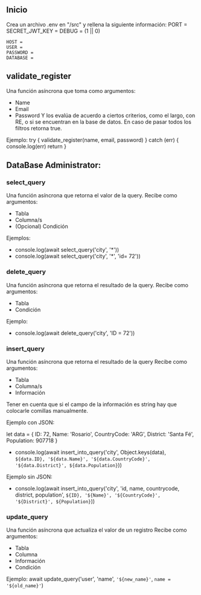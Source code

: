 ## Inicio
Crea un archivo .env en "/src" y rellena la siguiente información:
    PORT = 
    SECRET_JWT_KEY = 
    DEBUG = (1 || 0)

    HOST = 
    USER = 
    PASSWORD = 
    DATABASE =  

## validate_register
Una función asíncrona que toma como argumentos:
- Name
- Email
- Password
Y los evalúa de acuerdo a ciertos criterios, como el largo, con RE, o si se encuentran en la base de datos.
En caso de pasar todos los filtros retorna true.

Ejemplo:
try {
    validate_register(name, email, password)
} catch (err) {
    console.log(err)
    return
}

## DataBase Administrator:

### select_query
Una función asíncrona que retorna el valor de la query.
Recibe como argumentos:
- Tabla
- Columna/s
- (Opcional) Condición

Ejemplos:
- console.log(await select_query('city', '*'))
- console.log(await select_query('city', '*', 'id= 72'))

### delete_query
Una función asíncrona que retorna el resultado de la query.
Recibe como argumentos:
- Tabla
- Condición

Ejemplo:
- console.log(await delete_query('city', 'ID = 72'))

### insert_query
Una función asíncrona que retorna el resultado de la query
Recibe como argumentos:
- Tabla
- Columna/s
- Información

Tener en cuenta que si el campo de la información es string hay que colocarle comillas manualmente.

Ejemplo con JSON:

let data = {
    ID: 72,
    Name: 'Rosario',
    CountryCode: 'ARG',
    District: 'Santa Fé',
    Population: 907718
}
- console.log(await insert_into_query('city', Object.keys(data), `${data.ID}, '${data.Name}', '${data.CountryCode}', '${data.District}', ${data.Population}`))


Ejemplo sin JSON:
- console.log(await insert_into_query('city', 'id, name, countrycode, district, population', `${ID}, '${Name}', '${CountryCode}', '${District}', ${Population}`))

### update_query
Una función asíncrona que actualiza el valor de un registro
Recibe como argumentos:
- Tabla
- Columna
- Información
- Condición

Ejemplo:
await update_query('user', 'name', `'${new_name}'`, `name = '${old_name}'`)